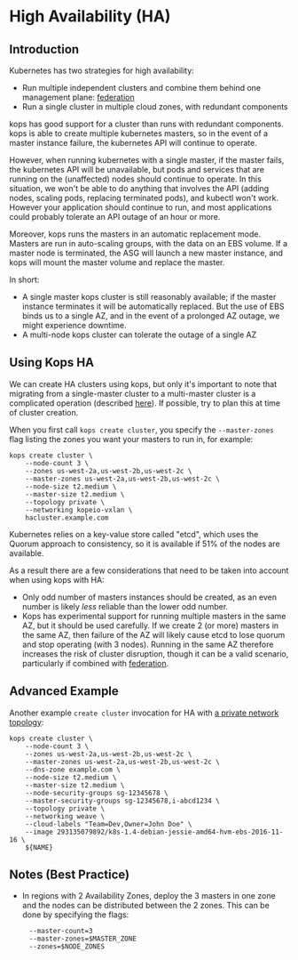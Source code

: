 High Availability (HA)
======================

Introduction
-------------

Kubernetes has two strategies for high availability:

* Run multiple independent clusters and combine them behind one management plane: [federation](https://kubernetes.io/docs/user-guide/federation/)
* Run a single cluster in multiple cloud zones, with redundant components

kops has good support for a cluster than runs
with redundant components.  kops is able to create multiple kubernetes masters, so in the event of
a master instance failure, the kubernetes API will continue to operate.

However, when running kubernetes with a single master, if the master fails, the kubernetes API will be unavailable, but pods and services that are running on the (unaffected) nodes should continue to operate.  In this situation, we won't be able to do anything that involves the API (adding nodes, scaling pods, replacing
terminated pods), and kubectl won't work.  However your application should continue to run, and most applications
could probably tolerate an API outage of an hour or more.

Moreover, kops runs the masters in an automatic replacement mode.  Masters are run in auto-scaling groups, with
the data on an EBS volume.  If a master node is terminated, the ASG will launch a new master instance, and kops
will mount the master volume and replace the master.

In short:

* A single master kops cluster is still reasonably available; if the master instance terminates it will be automatically
  replaced.  But the use of EBS binds us to a single AZ, and in the event of a prolonged AZ outage, we might experience
  downtime.
* A multi-node kops cluster can tolerate the outage of a single AZ


Using Kops HA
-------------

We can create HA clusters using kops, but only it's important to note that migrating from a single-master
cluster to a multi-master cluster is a complicated operation (described [here](./single-to-multi-master.md)).
If possible, try to plan this at time of cluster creation.

When you first call `kops create cluster`, you specify the `--master-zones` flag listing the zones you want your masters
to run in, for example:

```
kops create cluster \
    --node-count 3 \
    --zones us-west-2a,us-west-2b,us-west-2c \
    --master-zones us-west-2a,us-west-2b,us-west-2c \
    --node-size t2.medium \
    --master-size t2.medium \
    --topology private \
    --networking kopeio-vxlan \
    hacluster.example.com
```

Kubernetes relies on a key-value store called "etcd", which uses the Quorum approach to consistency,
so it is available if 51% of the nodes are available.

As a result there are a few considerations that need to be taken into account when using kops with HA:

* Only odd number of masters instances should be created, as an even number is likely _less_ reliable than the lower odd number.
* Kops has experimental support for running multiple masters in the same AZ, but it should be used carefully.
  If we create 2 (or more) masters in the same AZ, then failure of the AZ will likely cause etcd to lose quorum
  and stop operating (with 3 nodes).  Running in the same AZ therefore increases the risk of cluster disruption,
  though it can be a valid scenario, particularly if combined with [federation](https://kubernetes.io/docs/user-guide/federation/).


Advanced Example
----------------

Another example `create cluster` invocation for HA with [a private network topology](topology.md):

```
kops create cluster \
    --node-count 3 \
    --zones us-west-2a,us-west-2b,us-west-2c \
    --master-zones us-west-2a,us-west-2b,us-west-2c \
    --dns-zone example.com \
    --node-size t2.medium \
    --master-size t2.medium \
    --node-security-groups sg-12345678 \
    --master-security-groups sg-12345678,i-abcd1234 \
    --topology private \
    --networking weave \
    --cloud-labels "Team=Dev,Owner=John Doe" \
    --image 293135079892/k8s-1.4-debian-jessie-amd64-hvm-ebs-2016-11-16 \
    ${NAME}
```

Notes (Best Practice)
----
* In regions with 2 Availability Zones, deploy the 3 masters in one zone and the nodes can be distributed between the 2
zones. This can be done by specifying the flags:
```
     --master-count=3
     --master-zones=$MASTER_ZONE
     --zones=$NODE_ZONES
```
